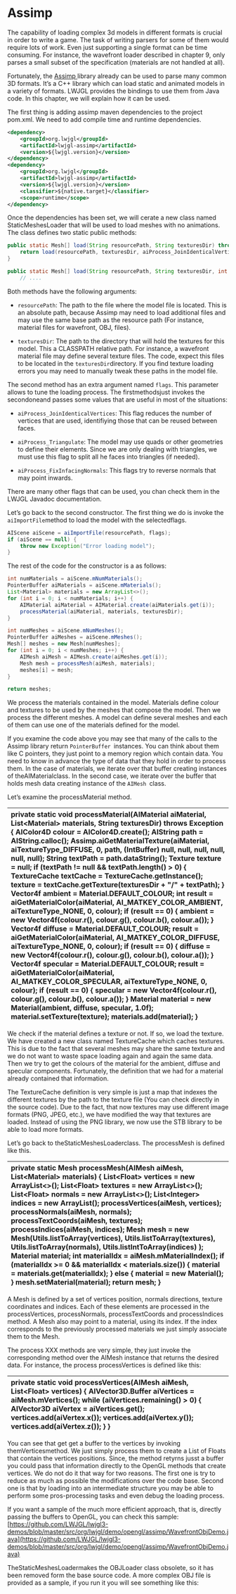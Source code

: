 # Assimp

The capability of loading complex 3d models in different formats is crucial in order to write a game. The task of writing parsers for some of them would require lots of work. Even just supporting a single format can be time consuming. For instance, the wavefront loader described in chapter 9, only parses a small subset of the specification \(materials are not handled at all\).

Fortunately, the [Assimp ](http://assimp.sourceforge.net/)library already can be used to parse many common 3D formats. It’s a C++ library which can load static and animated models in a variety of formats. LWJGL provides the bindings to use them from Java code. In this chapter, we will explain how it can be used.

The first thing is adding assimp maven dependencies to the project pom.xml. We need to add compile time and runtime dependencies.

```xml
<dependency>
    <groupId>org.lwjgl</groupId>
    <artifactId>lwjgl-assimp</artifactId>
    <version>${lwjgl.version}</version>
</dependency>
<dependency>
    <groupId>org.lwjgl</groupId>
    <artifactId>lwjgl-assimp</artifactId>
    <version>${lwjgl.version}</version>
    <classifier>${native.target}</classifier>
    <scope>runtime</scope>
</dependency>
```

Once the dependencies has been set, we will cerate a new class named StaticMeshesLoader that will be used to load meshes with no animations. The class defines two static public methods:

```java
public static Mesh[] load(String resourcePath, String texturesDir) throws Exception {
    return load(resourcePath, texturesDir, aiProcess_JoinIdenticalVertices | aiProcess_Triangulate | aiProcess_FixInfacingNormals);
}

public static Mesh[] load(String resourcePath, String texturesDir, int flags) throws Exception {
    // ....
```

Both methods have the following arguments:

* `resourcePath`: The path to the file where the model file is located. This is an absolute path, because Assimp may need to load additional files and may use the same base path as the resource path \(For instance, material files for wavefront, OBJ, files\).

* `texturesDir`: The path to the directory that will hold the textures for this model. This a CLASSPATH relative path. For instance, a wavefront material file may define several texture files. The code, expect this files to be located in the `texturesDir`directory. If you find texture loading errors you may need to manually tweak these paths in the model file.

The second method has an extra argument named `flags`. This parameter allows to tune the loading process. The firstmethodsjust invokes the secondoneand passes some values that are useful in most of the situations:

* `aiProcess_JoinIdenticalVertices`: This flag reduces the number of vertices that are used, identifiying those that can be reused between faces.

* `aiProcess_Triangulate`: The model may use quads or other geometries to define their elements. Since we are only dealing with triangles, we must use this flag to split all he faces into triangles \(if needed\).

* `aiProcess_FixInfacingNormals`: This flags try to reverse normals that may point inwards.

There are many other flags that can be used, you chan check them in the LWJGL Javadoc documentation.

Let’s go back to the second constructor. The first thing we do is invoke the `aiImportFile`method to load the model with the selectedflags.

```java
AIScene aiScene = aiImportFile(resourcePath, flags);
if (aiScene == null) {
    throw new Exception("Error loading model");
}
```

The rest of the code for the constructor is a as follows:

```java
int numMaterials = aiScene.mNumMaterials();
PointerBuffer aiMaterials = aiScene.mMaterials();
List<Material> materials = new ArrayList<>();
for (int i = 0; i < numMaterials; i++) {
    AIMaterial aiMaterial = AIMaterial.create(aiMaterials.get(i));
    processMaterial(aiMaterial, materials, texturesDir);
}

int numMeshes = aiScene.mNumMeshes();
PointerBuffer aiMeshes = aiScene.mMeshes();
Mesh[] meshes = new Mesh[numMeshes];
for (int i = 0; i < numMeshes; i++) {
    AIMesh aiMesh = AIMesh.create(aiMeshes.get(i));
    Mesh mesh = processMesh(aiMesh, materials);
    meshes[i] = mesh;
}

return meshes;
```

We process the materials contained in the model. Materials define colour and textures to be used by the meshes that compose the model. Then we process the different meshes. A model can define several meshes and each of them can use one of the materials defined for the model.

If you examine the code above you may see that many of the calls to the Assimp library return `PointerBuffer `instances. You can think about them like C pointers, they just point to a memory region which contain data. You need to know in advance the type of data that they hold in order to process them. In the case of materials, we iterate over that buffer creating instances of theAIMaterialclass. In the second case, we iterate over the buffer that holds mesh data creating instance of the `AIMesh `class.

Let’s examine the processMaterial method.

| private static void processMaterial\(AIMaterial aiMaterial, List&lt;Material&gt; materials, String texturesDir\) throws Exception { AIColor4D colour = AIColor4D.create\(\);   AIString path = AIString.calloc\(\); Assimp.aiGetMaterialTexture\(aiMaterial, aiTextureType\_DIFFUSE, 0, path, \(IntBuffer\) null, null, null, null, null, null\); String textPath = path.dataString\(\); Texture texture = null; if \(textPath != null && textPath.length\(\) &gt; 0\) { TextureCache textCache = TextureCache.getInstance\(\); texture = textCache.getTexture\(texturesDir + "/" + textPath\); }   Vector4f ambient = Material.DEFAULT\_COLOUR; int result = aiGetMaterialColor\(aiMaterial, AI\_MATKEY\_COLOR\_AMBIENT, aiTextureType\_NONE, 0, colour\); if \(result == 0\) { ambient = new Vector4f\(colour.r\(\), colour.g\(\), colour.b\(\), colour.a\(\)\); }   Vector4f diffuse = Material.DEFAULT\_COLOUR; result = aiGetMaterialColor\(aiMaterial, AI\_MATKEY\_COLOR\_DIFFUSE, aiTextureType\_NONE, 0, colour\); if \(result == 0\) { diffuse = new Vector4f\(colour.r\(\), colour.g\(\), colour.b\(\), colour.a\(\)\); }   Vector4f specular = Material.DEFAULT\_COLOUR; result = aiGetMaterialColor\(aiMaterial, AI\_MATKEY\_COLOR\_SPECULAR, aiTextureType\_NONE, 0, colour\); if \(result == 0\) { specular = new Vector4f\(colour.r\(\), colour.g\(\), colour.b\(\), colour.a\(\)\); } Material material = new Material\(ambient, diffuse, specular, 1.0f\); material.setTexture\(texture\); materials.add\(material\); } |
| :--- |


We check if the material defines a texture or not. If so, we load the texture. We have created a new class named TextureCache which caches textures. This is due to the fact that several meshes may share the same texture and we do not want to waste space loading again and again the same data. Then we try to get the colours of the material for the ambient, diffuse and specular components. Fortunately, the definition that we had for a material already contained that information.

The TextureCache definition is very simple is just a map that indexes the different textures by the path to the texture file \(You can check directly in the source code\). Due to the fact, that now textures may use different image formats \(PNG, JPEG, etc.\), we have modified the way that textures are loaded. Instead of using the PNG library, we now use the STB library to be able to load more formats.

Let’s go back to theStaticMeshesLoaderclass. The processMesh is defined like this.

| private static Mesh processMesh\(AIMesh aiMesh, List&lt;Material&gt; materials\) { List&lt;Float&gt; vertices = new ArrayList&lt;&gt;\(\); List&lt;Float&gt; textures = new ArrayList&lt;&gt;\(\); List&lt;Float&gt; normals = new ArrayList&lt;&gt;\(\); List&lt;Integer&gt; indices = new ArrayList\(\);   processVertices\(aiMesh, vertices\); processNormals\(aiMesh, normals\); processTextCoords\(aiMesh, textures\); processIndices\(aiMesh, indices\);   Mesh mesh = new Mesh\(Utils.listToArray\(vertices\), Utils.listToArray\(textures\), Utils.listToArray\(normals\), Utils.listIntToArray\(indices\) \); Material material; int materialIdx = aiMesh.mMaterialIndex\(\); if \(materialIdx &gt;= 0 && materialIdx &lt; materials.size\(\)\) { material = materials.get\(materialIdx\); } else { material = new Material\(\); } mesh.setMaterial\(material\);   return mesh; } |
| :--- |


A Mesh is defined by a set of vertices position, normals directions, texture coordinates and indices. Each of these elements are processed in the processVertices, processNormals, processTextCoords and processIndices method. A Mesh also may point to a material, using its index. If the index corresponds to the previously processed materials we just simply associate them to the Mesh.

The process XXX methods are very simple, they just invoke the corresponding method over the AIMesh instance that returns the desired data. For instance, the process processVertices is defined like this:

| private static void processVertices\(AIMesh aiMesh, List&lt;Float&gt; vertices\) { AIVector3D.Buffer aiVertices = aiMesh.mVertices\(\); while \(aiVertices.remaining\(\) &gt; 0\) { AIVector3D aiVertex = aiVertices.get\(\); vertices.add\(aiVertex.x\(\)\); vertices.add\(aiVertex.y\(\)\); vertices.add\(aiVertex.z\(\)\); } } |
| :--- |


You can see that get get a buffer to the vertices by invoking themVerticesmethod. We just simply process them to create a List of Floats that contain the vertices positions. Since, the method retyrns jusst a buffer you could pass that information directly to the OpenGL methods that create vertices. We do not do it that way for two reasons. The first one is try to reduce as much as possible the modifications over the code base. Second one is that by loading into an intermediate structure you may be able to perform some pros-processing tasks and even debug the loading process.

If you want a sample of the much more efficient approach, that is, directly passing the buffers to OpenGL, you can check this sample: [https://github.com/LWJGL/lwjgl3-demos/blob/master/src/org/lwjgl/demo/opengl/assimp/WavefrontObjDemo.java](https://github.com/LWJGL/lwjgl3-demos/blob/master/src/org/lwjgl/demo/opengl/assimp/WavefrontObjDemo.java)

TheStaticMeshesLoadermakes the OBJLoader class obsolete, so it has been removed form the base source code. A more complex OBJ file is provided as a sample, if you run it you will see something like this:

